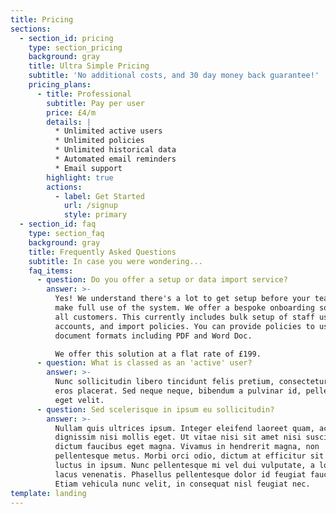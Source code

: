 ```yaml
---
title: Pricing
sections:
  - section_id: pricing
    type: section_pricing
    background: gray
    title: Ultra Simple Pricing
    subtitle: 'No additional costs, and 30 day money back guarantee!'
    pricing_plans:
      - title: Professional
        subtitle: Pay per user
        price: £4/m
        details: |
          * Unlimited active users
          * Unlimited policies
          * Unlimited historical data
          * Automated email reminders
          * Email support
        highlight: true
        actions:
          - label: Get Started
            url: /signup
            style: primary
  - section_id: faq
    type: section_faq
    background: gray
    title: Frequently Asked Questions
    subtitle: In case you were wondering...
    faq_items:
      - question: Do you offer a setup or data import service?
        answer: >-
          Yes! We understand there's a lot to get setup before your team can
          make full use of the system. We offer a bespoke onboarding solution to
          all customers. This currently includes bulk setup of staff user
          accounts, and import policies. You can provide policies to us in most
          document formats including PDF and Word Doc.

          We offer this solution at a flat rate of £199.
      - question: What is classed as an 'active' user?
        answer: >-
          Nunc sollicitudin libero tincidunt felis pretium, consectetur aliquam
          eros placerat. Sed neque neque, bibendum a pulvinar id, pellentesque
          eget velit. 
      - question: Sed scelerisque in ipsum eu sollicitudin?
        answer: >-
          Nullam quis ultrices ipsum. Integer eleifend laoreet quam, ac
          dignissim nisi mollis eget. Ut vitae nisi sit amet nisi suscipit
          dictum faucibus eget magna. Vivamus in hendrerit magna, non
          pellentesque metus. Morbi orci odio, dictum at efficitur sit amet,
          luctus in ipsum. Nunc pellentesque mi vel dui vulputate, a lobortis
          lacus venenatis. Phasellus pellentesque dolor id feugiat faucibus.
          Etiam vehicula nunc velit, in consequat nisl feugiat nec.
template: landing
---
```

